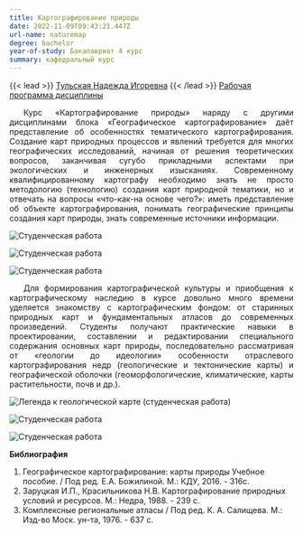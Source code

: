 ```yaml
---
title: Картографирование природы
date: 2022-11-09T09:43:21.447Z
url-name: naturemap
degree: bachelor
year-of-study: Бакалавриат 4 курс
summary: кафедральный курс
---
```

{{< lead >}} [Тульская Надежда Игоревна](../../../about/staff/tulskaia) {{< /lead >}}
[Рабочая программа дисциплины](https://disk.yandex.ru/i/NbHzBwIYdGtt1Q)
<div style="text-align: justify; text-indent: 25px;">
Курс «Картографирование природы» наряду с другими дисциплинами блока «Географическое картографирование» даёт представление об особенностях тематического картографирования. Создание карт природных процессов и явлений требуется для многих географических исследований, начиная от решения теоретических вопросов, заканчивая сугубо прикладными аспектами при экологических и инженерных изысканиях. Современному квалифицированному картографу необходимо знать не просто методологию (технологию) создания карт природной тематики, но и отвечать на вопросы «что-как-на основе чего?»: иметь представление об объекте картографирования, понимать географические принципы создания карт природы, знать современные источники информации. </div>

![Студенческая работа](img/naturalmap1.jpg "Студенческая работа")

![Студенческая работа](img/naturalmap2.png "Студенческая работа")

![Студенческая работа](img/naturalmap4.png "Студенческая работа")


<div style="text-align: justify; text-indent: 25px;">
Для формирования картографической культуры и приобщения к картографическому наследию в курсе довольно много времени уделяется знакомству с картографическим фондом: от старинных природных карт и фундаментальных атласов до современных произведений. Студенты получают практические навыки в проектировании, составлении и редактировании специального содержания основных карт природы, последовательно рассматривая от «геологии до идеологии» особенности отраслевого картографирования недр (геологические и тектонические карты) и географической оболочки (геоморфологические, климатические, карты растительности, почв и др.).</div>

![Легенда к геологической карте (студенческая работа)](img/naturalmap3.png "Легенда к геологической карте (студенческая работа)")

![Студенческая работа](img/naturalmap6.png "Студенческая работа")

![Студенческая работа](img/naturalmap5.jpg "Студенческая работа")

**Библиография**

1. Географическое картографирование: карты природы Учебное пособие. / Под ред. Е.А. Божилиной. М.: КДУ, 2016. - 316с.
2. Заруцкая И.П., Красильникова Н.В. Картографирование природных условий и ресурсов. М.: Недра, 1988. - 239 с.
3. Комплексные региональные атласы / Под ред. К. А. Салищева. М.: Изд-во Моск. ун-та, 1976. - 637 с.